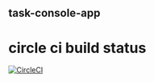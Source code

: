 ## task-console-app

# circle ci build status
[![CircleCI](https://circleci.com/gh/VadimKlindukhov/task.svg?style=svg)](https://circleci.com/gh/VadimKlindukhov/task-console-app)
